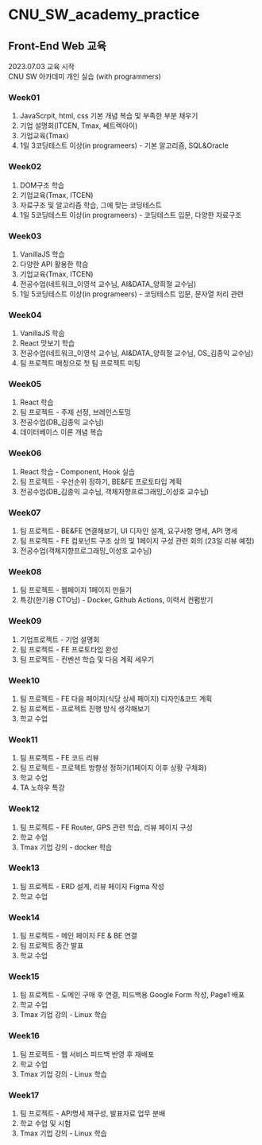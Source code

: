 # CNU_SW_academy_practice
## Front-End Web 교육
2023.07.03 교육 시작
<br/>
CNU SW 아카데미 개인 실습 (with programmers)

### Week01
1. JavaScrpit, html, css 기본 개념 복습 및 부족한 부분 채우기
2. 기업 설명회(ITCEN, Tmax, 쎄트렉아이)
3. 기업교육(Tmax)
4. 1일 3코딩테스트 이상(in programeers) - 기본 알고리즘, SQL&Oracle

### Week02
1. DOM구조 학습
2. 기업교육(Tmax, ITCEN)
3. 자료구조 및 알고리즘 학습, 그에 맞는 코딩테스트
4. 1일 5코딩테스트 이상(in programeers) - 코딩테스트 입문, 다양한 자료구조

### Week03
1. VanillaJS 학습
2. 다양한 API 활용한 학습
3. 기업교육(Tmax, ITCEN)
4. 전공수업(네트워크_이영석 교수님, AI&DATA_양희철 교수님)
5. 1일 5코딩테스트 이상(in programeers) - 코딩테스트 입문, 문자열 처리 관련

### Week04
1. VanillaJS 학습
2. React 맛보기 학습
3. 전공수업(네트워크_이영석 교수님, AI&DATA_양희철 교수님, OS_김종익 교수님)
4. 팀 프로젝트 매칭으로 첫 팀 프로젝트 미팅

### Week05
1. React 학습
2. 팀 프로젝트 - 주제 선정, 브레인스토밍
3. 전공수업(DB_김종익 교수님)
4. 데이터베이스 이론 개념 복습

### Week06
1. React 학습 - Component, Hook 실습
2. 팀 프로젝트 - 우선순위 정하기, BE&FE 프로토타입 계획
3. 전공수업(DB_김종익 교수님, 객체지향프로그래밍_이성호 교수님)

### Week07
1. 팀 프로젝트 - BE&FE 연결해보기, UI 디자인 설계, 요구사항 명세, API 명세
2. 팀 프로젝트 - FE 컴포넌트 구조 상의 및 1페이지 구성 관련 회의 (23일 리뷰 예정) 
3. 전공수업(객체지향프로그래밍_이성호 교수님)

### Week08
1. 팀 프로젝트 - 웹페이지 1페이지 만들기
2. 특강(한기용 CTO님) - Docker, Github Actions, 이력서 컨펌받기

### Week09
1. 기업프로젝트 - 기업 설명회
2. 팀 프로젝트 - FE 프로토타입 완성
3. 팀 프로젝트 - 컨벤션 학습 및 다음 계획 세우기

### Week10
1. 팀 프로젝트 - FE 다음 페이지(식당 상세 페이지) 디자인&코드 계획
2. 팀 프로젝트 - 프로젝트 진행 방식 생각해보기
3. 학교 수업

### Week11
1. 팀 프로젝트 - FE 코드 리뷰
2. 팀 프로젝트 - 프로젝트 방향성 정하기(1페이지 이후 상황 구체화)
3. 학교 수업
4. TA 노하우 특강

### Week12
1. 팀 프로젝트 - FE Router, GPS 관련 학습, 리뷰 페이지 구성
2. 학교 수업
3. Tmax 기업 강의 - docker 학습

### Week13
1. 팀 프로젝트 - ERD 설계, 리뷰 페이지 Figma 작성
2. 학교 수업

### Week14
1. 팀 프로젝트 - 메인 페이지 FE & BE 연결 
2. 팀 프로젝트 중간 발표
3. 학교 수업

### Week15
1. 팀 프로젝트 - 도메인 구매 후 연결, 피드백용 Google Form 작성, Page1 배포
2. 학교 수업
3. Tmax 기업 강의 - Linux 학습

### Week16
1. 팀 프로젝트 - 웹 서비스 피드백 반영 후 재배포
2. 학교 수업
3. Tmax 기업 강의 - Linux 학습

### Week17
1. 팀 프로젝트 - API명세 재구성, 발표자료 업무 분배
2. 학교 수업 및 시험
3. Tmax 기업 강의 - Linux 학습